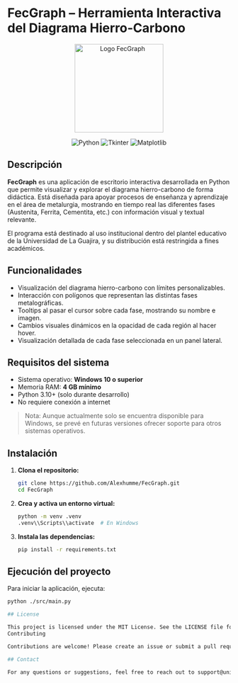 # FecGraph – Herramienta Interactiva del Diagrama Hierro-Carbono

<center>
<img src="https://i.imgur.com/6d8iS62.png" alt="Logo FecGraph" width="200"/>

![Python](https://img.shields.io/badge/Python-3.x-blue.svg)
![Tkinter](https://img.shields.io/badge/Tkinter-%20Tkinter%20-blue.svg)
![Matplotlib](https://img.shields.io/badge/Matplotlib-3.x-blue.svg)
</center>

## Descripción

**FecGraph** es una aplicación de escritorio interactiva desarrollada en Python que permite visualizar y explorar el diagrama hierro-carbono de forma didáctica. Está diseñada para apoyar procesos de enseñanza y aprendizaje en el área de metalurgia, mostrando en tiempo real las diferentes fases (Austenita, Ferrita, Cementita, etc.) con información visual y textual relevante.

El programa está destinado al uso institucional dentro del plantel educativo de la Universidad de La Guajira, y su distribución está restringida a fines académicos.

## Funcionalidades

- Visualización del diagrama hierro-carbono con límites personalizables.
- Interacción con polígonos que representan las distintas fases metalográficas.
- Tooltips al pasar el cursor sobre cada fase, mostrando su nombre e imagen.
- Cambios visuales dinámicos en la opacidad de cada región al hacer hover.
- Visualización detallada de cada fase seleccionada en un panel lateral.

## Requisitos del sistema

- Sistema operativo: **Windows 10 o superior**
- Memoria RAM: **4 GB mínimo**
- Python 3.10+ (solo durante desarrollo)
- No requiere conexión a internet

> Nota: Aunque actualmente solo se encuentra disponible para Windows, se prevé en futuras versiones ofrecer soporte para otros sistemas operativos.

## Instalación

1. **Clona el repositorio:**

    ```sh
    git clone https://github.com/Alexhumme/FecGraph.git
    cd FecGraph
    ```

2. **Crea y activa un entorno virtual:**

    ```sh
    python -m venv .venv
    .venv\\Scripts\\activate  # En Windows
    ```

3. **Instala las dependencias:**

    ```sh
    pip install -r requirements.txt
    ```

## Ejecución del proyecto

Para iniciar la aplicación, ejecuta:

```sh
python ./src/main.py

## License

This project is licensed under the MIT License. See the LICENSE file for more details.
Contributing

Contributions are welcome! Please create an issue or submit a pull request if you have any improvements or bug fixes.

## Contact

For any questions or suggestions, feel free to reach out to support@uniguajira.edu.co
